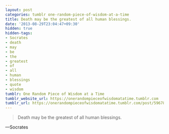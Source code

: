 ```yaml
---
layout: post
categories: tumblr one-random-piece-of-wisdom-at-a-time
title: Death may be the greatest of all human blessings.
date: '2013-08-29T23:04:47+09:30'
hidden: true
hidden-tags:
- Socrates
- death
- may
- be
- the
- greatest
- of
- all
- human
- blessings
- quote
- wisdom
tumblr: One Random Piece of Wisdom at a Time
tumblr_website_url: https://onerandompieceofwisdomatatime.tumblr.com
tumblr_url: https://onerandompieceofwisdomatatime.tumblr.com/post/59678368304/death-may-be-the-greatest-of-all-human-blessings
---
```

> Death may be the greatest of all human blessings.

—Socrates
